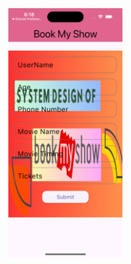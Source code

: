 
<img src="https://github.com/rashmi2201/firebase_example/blob/main/outputs/Simulator%20Screenshot%20-%20jacko%20iphone%20-%202024-11-15%20at%2018.18.19.png" height="500">
